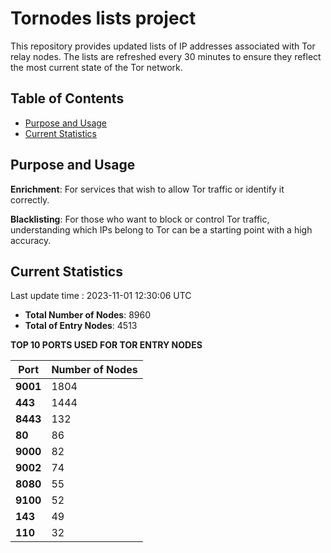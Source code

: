 # Tornodes lists project

This repository provides updated lists of IP addresses associated with Tor relay nodes. The lists are refreshed every 30 minutes to ensure they reflect the most current state of the Tor network.

## Table of Contents

- [Purpose and Usage](#purpose-and-usage)
- [Current Statistics](#current-statistics)


## Purpose and Usage

**Enrichment**: For services that wish to allow Tor traffic or identify it correctly.

**Blacklisting**: For those who want to block or control Tor traffic, understanding which IPs belong to Tor can be a starting point with a high accuracy.

## Current Statistics

Last update time : 2023-11-01 12:30:06 UTC

- **Total Number of Nodes**: 8960
- **Total of Entry Nodes**: 4513

**TOP 10 PORTS USED FOR TOR ENTRY NODES**

| **Port** | **Number of Nodes** |
|------|-----------------|
| **9001**   | 1804  |
| **443**   | 1444  |
| **8443**   | 132  |
| **80**   | 86  |
| **9000**   | 82  |
| **9002**   | 74  |
| **8080**   | 55  |
| **9100**   | 52  |
| **143**   | 49  |
| **110**   | 32  |


